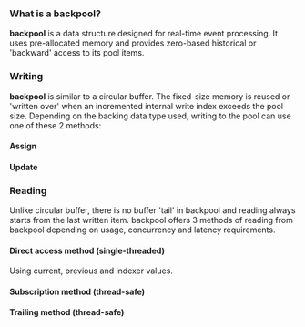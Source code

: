 <h3>What is a backpool?</h3>

<b>backpool</b> is a data structure designed for real-time event processing. It uses pre-allocated memory and provides zero-based historical or 'backward' access to its pool items.

<h3>Writing</h3>

<b>backpool</b> is similar to a circular buffer. The fixed-size memory is reused or 'written over' when an incremented internal write index exceeds the pool size.  Depending on the backing data type used, writing to the pool can use one of these 2 methods:

<h4>Assign</h4>

<h4>Update</h4>

<h3>Reading</h3>

Unlike circular buffer, there is no buffer 'tail' in backpool and reading always starts from the last written item.  backpool offers 3 methods of reading from backpool depending on usage, concurrency and latency requirements.

<h4>Direct access method (single-threaded)</h4>
Using current, previous and indexer values.

<h4>Subscription method (thread-safe)</h4>

<h4>Trailing method (thread-safe)</h4>
